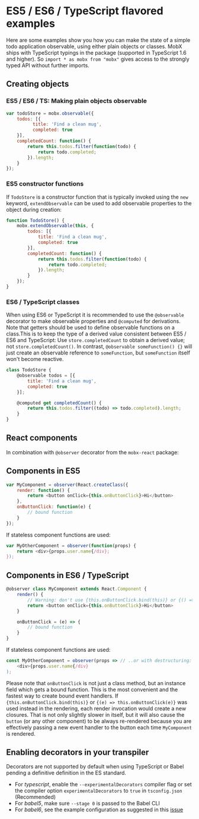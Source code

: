 # ES5 / ES6 / TypeScript flavored examples

Here are some examples show you how you can make the state of a simple todo application observable,
using either plain objects or classes.
MobX ships with TypeScript typings in the package (supported in TypeScript 1.6 and higher).
So `import * as mobx from "mobx"` gives access to the strongly typed API without further imports.

## Creating objects

### ES5 / ES6 / TS: Making plain objects observable

```javascript
var todoStore = mobx.observable({
    todos: [{
          title: 'Find a clean mug',
          completed: true
    }],
    completedCount: function() {
        return this.todos.filter(function(todo) {
            return todo.completed;
        }).length;
    }
});
```

### ES5 constructor functions

If `TodoStore` is a constructor function that is typically invoked using the `new` keyword,
`extendObservable` can be used to add observable properties to the object during creation:

```javascript
function TodoStore() {
    mobx.extendObservable(this, {
        todos: [{
            title: 'Find a clean mug',
            completed: true
        }],
        completedCount: function() {
            return this.todos.filter(function(todo) {
                return todo.completed;
            }).length;
        }
    });
}
```

### ES6 / TypeScript classes

When using ES6 or TypeScript it is recommended to use the `@observable` decorator to make observable properties and `@computed` for derivations.
Note that getters should be used to define observable functions on a class.This is to keep the type of a derived value consistent between ES5 / ES6 and TypeScript:
Use `store.completedCount` to obtain a derived value; not `store.completedCount()`.
In contrast, `@observable someFunction() {}` will just create an observable reference to `someFunction`, but `someFunction` itself won't become reactive.


```javascript
class TodoStore {
    @observable todos = [{
        title: 'Find a clean mug',
        completed: true
    }];

    @computed get completedCount() {
        return this.todos.filter((todo) => todo.completed).length;
    }
}
```

## React components

In combination with `@observer` decorator from the `mobx-react` package:

## Components in ES5

```javascript
var MyComponent = observer(React.createClass({
    render: function() {
        return <button onClick={this.onButtonClick}>Hi</button>
    },
    onButtonClick: function(e) {
        // bound function
    }
});
```

If stateless component functions are used:

```javascript
var MyOtherComponent = observer(function(props) {
    return <div>{props.user.name{/div};
});
```

## Components in ES6 / TypeScript

```javascript
@observer class MyComponent extends React.Component {
    render() {
        // Warning: don't use {this.onButtonClick.bind(this)} or {() => this.onButtonClick} !
        return <button onClick={this.onButtonClick}>Hi</button>
    }

    onButtonClick = (e) => {
        // bound function
    }
}
```

If stateless component functions are used:

```javascript
const MyOtherComponent = observer(props => // ..or with destructuring: ({user}) => ..
    <div>{props.user.name{/div}
);
```

Please note that `onButtonClick` is not just a class method, but an instance field which gets a bound function.
This is the most convenient and the fastest way to create bound event handlers.
If `{this.onButtonClick.bind(this)}` or `{(e) => this.onButtonClick(e)}` was used instead in the rendering, each render invocation would create a new closures.
That is not only slightly slower in itself,
but it will also cause the `button` (or any other component) to be always re-rendered because you are effectively passing a new event handler to the button each time `MyComponent` is rendered.


## Enabling decorators in your transpiler

Decorators are not supported by default when using TypeScript or Babel pending a definitive definition in the ES standard.
* For _typescript_, enable the `--experimentalDecorators` compiler flag or set the compiler option `experimentalDecorators` to `true` in `tsconfig.json` (Recommended)
* For _babel5_, make sure `--stage 0` is passed to the Babel CLI
* For _babel6_, see the example configuration as suggested in this [issue](https://github.com/mobxjs/mobx/issues/105)
